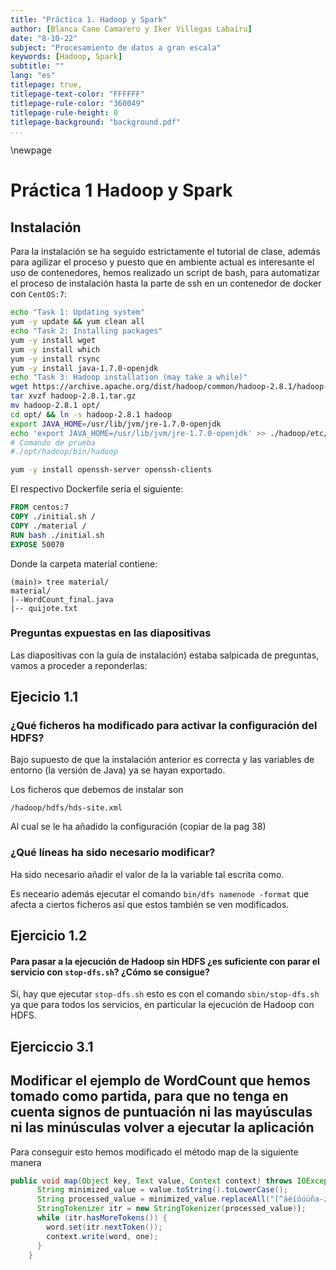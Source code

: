```yaml
---
title: "Práctica 1. Hadoop y Spark"
author: [Blanca Cano Camarero y Iker Villegas Labairu]
date: "8-10-22"
subject: "Procesamiento de datos a gran escala"
keywords: [Hadoop, Spark]
subtitle: ""
lang: "es"
titlepage: true,
titlepage-text-color: "FFFFFF"
titlepage-rule-color: "360049"
titlepage-rule-height: 0
titlepage-background: "background.pdf"
...
```


\newpage

# Práctica 1 Hadoop y Spark

## Instalación  

Para la instalación se ha seguido estrictamente el tutorial de clase, además para agilizar el proceso y puesto que en ambiente actual es interesante el uso de contenedores, hemos realizado un script de bash, para automatizar el proceso de instalación hasta la parte de ssh en un contenedor de docker con `CentOS:7`: 


```bash
echo "Task 1: Updating system"
yum -y update && yum clean all
echo "Task 2: Installing packages"
yum -y install wget
yum -y install which
yum -y install rsync
yum -y install java-1.7.0-openjdk
echo "Task 3: Hadoop installation (may take a while)"
wget https://archive.apache.org/dist/hadoop/common/hadoop-2.8.1/hadoop-2.8.1.tar.gz
tar xvzf hadoop-2.8.1.tar.gz
mv hadoop-2.8.1 opt/
cd opt/ && ln -s hadoop-2.8.1 hadoop
export JAVA_HOME=/usr/lib/jvm/jre-1.7.0-openjdk
echo 'export JAVA_HOME=/usr/lib/jvm/jre-1.7.0-openjdk' >> ./hadoop/etc/hadoop/hadoop-env.sh
# Comando de prueba
#./opt/hadoop/bin/hadoop 

yum -y install openssh-server openssh-clients
```

El respectivo Dockerfile sería el siguiente: 

```Dockerfile
FROM centos:7
COPY ./initial.sh /
COPY ./material /
RUN bash ./initial.sh
EXPOSE 50070
```

Donde la carpeta material contiene: 
```shell
(main)> tree material/                                                                          
material/
|--WordCount_final.java
|-- quijote.txt
```

###  Preguntas expuestas en las diapositivas 

Las diapositivas con la guía de instalación) estaba salpicada de preguntas, vamos a proceder a reponderlas: 




## Ejecicio 1.1  

### ¿Qué ficheros ha modificado para activar la configuración del HDFS?

Bajo supuesto de que la instalación anterior es
correcta y las variables de entorno (la versión de Java) ya se hayan exportado.

Los ficheros que debemos de instalar son

`/hadoop/hdfs/hds-site.xml`

Al cual se le ha añadido la configuración
(copiar de la pag 38)

### ¿Qué líneas ha sido necesario modificar?

Ha sido necesario añadir el valor de la la variable
tal escrita como.

Es neceario además ejecutar el comando
`bin/dfs namenode -format` que afecta a ciertos ficheros así que estos también se ven modificados.

## Ejercicio 1.2

#### Para pasar a la ejecución de Hadoop sin HDFS ¿es suficiente con parar el servicio con `stop-dfs.sh`? ¿Cómo se consigue?

Sí, hay que ejecutar `stop-dfs.sh` esto es con el comando `sbin/stop-dfs.sh` ya
que para todos los servicios, en particular la ejecución de Hadoop con HDFS.

## Ejerciccio 3.1

## Modificar el ejemplo de WordCount que hemos tomado como partida, para que no tenga en cuenta signos de puntuación ni las mayúsculas ni las minúsculas volver a ejecutar la aplicación

Para conseguir esto hemos modificado el método map de la siguiente manera

```java
public void map(Object key, Text value, Context context) throws IOException, InterruptedException {
      String minimized_value = value.toString().toLowerCase();
      String processed_value = minimized_value.replaceAll("[^áéíóúüña-z0-9]+","");
      StringTokenizer itr = new StringTokenizer(processed_value));
      while (itr.hasMoreTokens()) {
        word.set(itr.nextToken());
        context.write(word, one);
      }
    }
```
